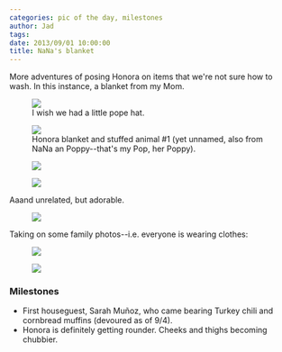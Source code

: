 ```yaml
---
categories: pic of the day, milestones
author: Jad
tags: 
date: 2013/09/01 10:00:00
title: NaNa's blanket
---
```


More adventures of posing Honora on items that we're not sure how to wash.  In this instance, a blanket from my Mom.

<figure>
<img src="/img/img_2429_medium.jpg" />
<figcaption>I wish we had a little pope hat.</figcaption>
</figure>

<figure>
<img src="/img/img_2434_medium.jpg" />
<figcaption>Honora blanket and stuffed animal #1 (yet unnamed, also from NaNa an Poppy--that's my Pop, her Poppy).</figcaption>
</figure>

<figure>
<img src="/img/img_2451_medium.jpg" />
</figure>


<figure>
<img src="/img/img_2462_medium.jpg" />
</figure>


Aaand unrelated, but adorable.

<figure>
<img src="/img/img_2529_medium.jpg" />
</figure>

Taking on some family photos--i.e. everyone is wearing clothes:

<figure>
<img src="/img/img_2531_medium.jpg" />
</figure>

<figure>
<img src="/img/img_2543_medium.jpg" />
</figure>




### Milestones
* First houseguest, Sarah Muñoz, who came bearing Turkey chili and cornbread muffins (devoured as of 9/4).
* Honora is definitely getting rounder.  Cheeks and thighs becoming chubbier.
